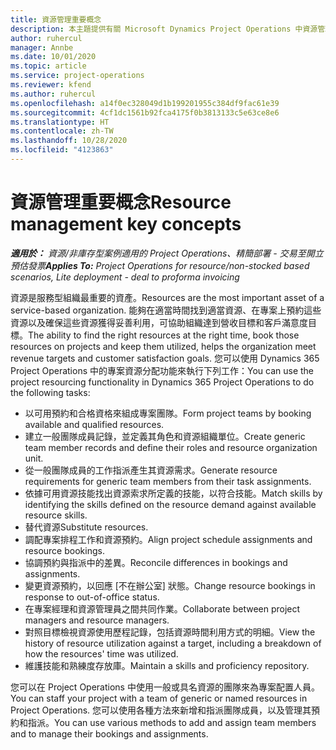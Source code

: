 ```yaml
---
title: 資源管理重要概念
description: 本主題提供有關 Microsoft Dynamics Project Operations 中資源管理功能的資訊。
author: ruhercul
manager: Annbe
ms.date: 10/01/2020
ms.topic: article
ms.service: project-operations
ms.reviewer: kfend
ms.author: ruhercul
ms.openlocfilehash: a14f0ec328049d1b199201955c384df9fac61e39
ms.sourcegitcommit: 4cf1dc1561b92fca4175f0b3813133c5e63ce8e6
ms.translationtype: HT
ms.contentlocale: zh-TW
ms.lasthandoff: 10/28/2020
ms.locfileid: "4123863"
---
```

# <a name="resource-management-key-concepts"></a><span data-ttu-id="c9241-103">資源管理重要概念</span><span class="sxs-lookup"><span data-stu-id="c9241-103">Resource management key concepts</span></span>

<span data-ttu-id="c9241-104">_**適用於：** 資源/非庫存型案例適用的 Project Operations、精簡部署 - 交易至開立預估發票_</span><span class="sxs-lookup"><span data-stu-id="c9241-104">_**Applies To:** Project Operations for resource/non-stocked based scenarios, Lite deployment - deal to proforma invoicing_</span></span>

<span data-ttu-id="c9241-105">資源是服務型組織最重要的資產。</span><span class="sxs-lookup"><span data-stu-id="c9241-105">Resources are the most important asset of a service-based organization.</span></span> <span data-ttu-id="c9241-106">能夠在適當時間找到適當資源、在專案上預約這些資源以及確保這些資源獲得妥善利用，可協助組織達到營收目標和客戶滿意度目標。</span><span class="sxs-lookup"><span data-stu-id="c9241-106">The ability to find the right resources at the right time, book those resources on projects and keep them utilized, helps the organization meet revenue targets and customer satisfaction goals.</span></span> <span data-ttu-id="c9241-107">您可以使用 Dynamics 365 Project Operations 中的專案資源分配功能來執行下列工作：</span><span class="sxs-lookup"><span data-stu-id="c9241-107">You can use the project resourcing functionality in Dynamics 365 Project Operations to do the following tasks:</span></span>

- <span data-ttu-id="c9241-108">以可用預約和合格資格來組成專案團隊。</span><span class="sxs-lookup"><span data-stu-id="c9241-108">Form project teams by booking available and qualified resources.</span></span>
- <span data-ttu-id="c9241-109">建立一般團隊成員記錄，並定義其角色和資源組織單位。</span><span class="sxs-lookup"><span data-stu-id="c9241-109">Create generic team member records and define their roles and resource organization unit.</span></span>
- <span data-ttu-id="c9241-110">從一般團隊成員的工作指派產生其資源需求。</span><span class="sxs-lookup"><span data-stu-id="c9241-110">Generate resource requirements for generic team members from their task assignments.</span></span>
- <span data-ttu-id="c9241-111">依據可用資源技能找出資源索求所定義的技能，以符合技能。</span><span class="sxs-lookup"><span data-stu-id="c9241-111">Match skills by identifying the skills defined on the resource demand against available resource skills.</span></span>
- <span data-ttu-id="c9241-112">替代資源</span><span class="sxs-lookup"><span data-stu-id="c9241-112">Substitute resources.</span></span>
- <span data-ttu-id="c9241-113">調配專案排程工作和資源預約。</span><span class="sxs-lookup"><span data-stu-id="c9241-113">Align project schedule assignments and resource bookings.</span></span>
- <span data-ttu-id="c9241-114">協調預約與指派中的差異。</span><span class="sxs-lookup"><span data-stu-id="c9241-114">Reconcile differences in bookings and assignments.</span></span>
- <span data-ttu-id="c9241-115">變更資源預約，以回應 [不在辦公室] 狀態。</span><span class="sxs-lookup"><span data-stu-id="c9241-115">Change resource bookings in response to out-of-office status.</span></span>
- <span data-ttu-id="c9241-116">在專案經理和資源管理員之間共同作業。</span><span class="sxs-lookup"><span data-stu-id="c9241-116">Collaborate between project managers and resource managers.</span></span>
- <span data-ttu-id="c9241-117">對照目標檢視資源使用歷程記錄，包括資源時間利用方式的明細。</span><span class="sxs-lookup"><span data-stu-id="c9241-117">View the history of resource utilization against a target, including a breakdown of how the resources' time was utilized.</span></span>
- <span data-ttu-id="c9241-118">維護技能和熟練度存放庫。</span><span class="sxs-lookup"><span data-stu-id="c9241-118">Maintain a skills and proficiency repository.</span></span>


<span data-ttu-id="c9241-119">您可以在 Project Operations 中使用一般或具名資源的團隊來為專案配置人員。</span><span class="sxs-lookup"><span data-stu-id="c9241-119">You can staff your project with a team of generic or named resources in Project Operations.</span></span> <span data-ttu-id="c9241-120">您可以使用各種方法來新增和指派團隊成員，以及管理其預約和指派。</span><span class="sxs-lookup"><span data-stu-id="c9241-120">You can use various methods to add and assign team members and to manage their bookings and assignments.</span></span> 
